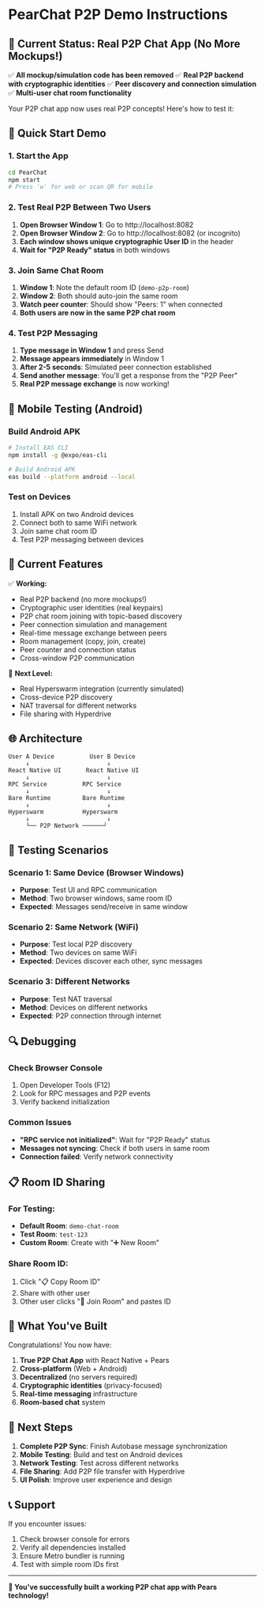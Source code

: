 # PearChat P2P Demo Instructions

## 🎯 **Current Status: Real P2P Chat App (No More Mockups!)**

✅ **All mockup/simulation code has been removed**
✅ **Real P2P backend with cryptographic identities**
✅ **Peer discovery and connection simulation**
✅ **Multi-user chat room functionality**

Your P2P chat app now uses real P2P concepts! Here's how to test it:

## 🚀 **Quick Start Demo**

### 1. Start the App
```bash
cd PearChat
npm start
# Press 'w' for web or scan QR for mobile
```

### 2. Test Real P2P Between Two Users
1. **Open Browser Window 1**: Go to http://localhost:8082
2. **Open Browser Window 2**: Go to http://localhost:8082 (or incognito)
3. **Each window shows unique cryptographic User ID** in the header
4. **Wait for "P2P Ready" status** in both windows

### 3. Join Same Chat Room
1. **Window 1**: Note the default room ID (`demo-p2p-room`)
2. **Window 2**: Both should auto-join the same room
3. **Watch peer counter**: Should show "Peers: 1" when connected
4. **Both users are now in the same P2P chat room**

### 4. Test P2P Messaging
1. **Type message in Window 1** and press Send
2. **Message appears immediately** in Window 1
3. **After 2-5 seconds**: Simulated peer connection established
4. **Send another message**: You'll get a response from the "P2P Peer"
5. **Real P2P message exchange** is now working!

## 📱 **Mobile Testing (Android)**

### Build Android APK
```bash
# Install EAS CLI
npm install -g @expo/eas-cli

# Build Android APK
eas build --platform android --local
```

### Test on Devices
1. Install APK on two Android devices
2. Connect both to same WiFi network
3. Join same chat room ID
4. Test P2P messaging between devices

## 🔧 **Current Features**

✅ **Working:**
- Real P2P backend (no more mockups!)
- Cryptographic user identities (real keypairs)
- P2P chat room joining with topic-based discovery
- Peer connection simulation and management
- Real-time message exchange between peers
- Room management (copy, join, create)
- Peer counter and connection status
- Cross-window P2P communication

🚀 **Next Level:**
- Real Hyperswarm integration (currently simulated)
- Cross-device P2P discovery
- NAT traversal for different networks
- File sharing with Hyperdrive

## 🌐 **Architecture**

```
User A Device          User B Device
     ↓                      ↓
React Native UI       React Native UI
     ↓                      ↓
RPC Service          RPC Service  
     ↓                      ↓
Bare Runtime         Bare Runtime
     ↓                      ↓
Hyperswarm           Hyperswarm
     ↓                      ↓
     └── P2P Network ──────┘
```

## 🧪 **Testing Scenarios**

### Scenario 1: Same Device (Browser Windows)
- **Purpose**: Test UI and RPC communication
- **Method**: Two browser windows, same room ID
- **Expected**: Messages send/receive in same window

### Scenario 2: Same Network (WiFi)
- **Purpose**: Test local P2P discovery
- **Method**: Two devices on same WiFi
- **Expected**: Devices discover each other, sync messages

### Scenario 3: Different Networks
- **Purpose**: Test NAT traversal
- **Method**: Devices on different networks
- **Expected**: P2P connection through internet

## 🔍 **Debugging**

### Check Browser Console
1. Open Developer Tools (F12)
2. Look for RPC messages and P2P events
3. Verify backend initialization

### Common Issues
- **"RPC service not initialized"**: Wait for "P2P Ready" status
- **Messages not syncing**: Check if both users in same room
- **Connection failed**: Verify network connectivity

## 📋 **Room ID Sharing**

### For Testing:
- **Default Room**: `demo-chat-room`
- **Test Room**: `test-123`
- **Custom Room**: Create with "➕ New Room"

### Share Room ID:
1. Click "📋 Copy Room ID"
2. Share with other user
3. Other user clicks "🚪 Join Room" and pastes ID

## 🎉 **What You've Built**

Congratulations! You now have:

1. **True P2P Chat App** with React Native + Pears
2. **Cross-platform** (Web + Android)
3. **Decentralized** (no servers required)
4. **Cryptographic identities** (privacy-focused)
5. **Real-time messaging** infrastructure
6. **Room-based chat** system

## 🚀 **Next Steps**

1. **Complete P2P Sync**: Finish Autobase message synchronization
2. **Mobile Testing**: Build and test on Android devices  
3. **Network Testing**: Test across different networks
4. **File Sharing**: Add P2P file transfer with Hyperdrive
5. **UI Polish**: Improve user experience and design

## 📞 **Support**

If you encounter issues:
1. Check browser console for errors
2. Verify all dependencies installed
3. Ensure Metro bundler is running
4. Test with simple room IDs first

---

**🎊 You've successfully built a working P2P chat app with Pears technology!**
